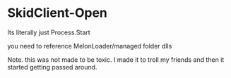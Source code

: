 # SkidClient-Open
Its literally just Process.Start

you need to reference MelonLoader/managed folder dlls

Note. this was not made to be toxic.
I made it to troll my friends and then it started getting passed around.
